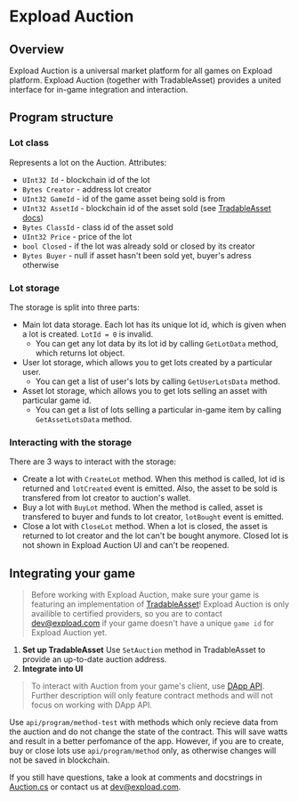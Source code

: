 # Expload Auction

## Overview

Expload Auction is a universal market platform for all games on Expload platform. Expload Auction (together with TradableAsset) provides a united interface for in-game integration and interaction.

## Program structure

### Lot class

Represents a lot on the Auction. Attributes:

- `UInt32 Id` - blockchain id of the lot
- `Bytes Creator` - address lot creator
- `UInt32 GameId` - id of the game asset being sold is from
- `UInt32 AssetId` - blockchain id of the asset sold (see [TradableAsset docs](../TradableAsset/README.md))
- `Bytes ClassId` - class id of the asset sold
- `UInt32 Price` - price of the lot
- `bool Closed` - if the lot was already sold or closed by its creator
- `Bytes Buyer` - null if asset hasn't been sold yet, buyer's adress otherwise

### Lot storage

The storage is split into three parts:

- Main lot data storage. Each lot has its unique lot id, which is given when a lot is created. `LotId = 0` is invalid.
  - You can get any lot data by its lot id by calling `GetLotData` method, which returns lot object.
- User lot storage, which allows you to get lots created by a particular user.
  - You can get a list of user's lots by calling `GetUserLotsData` method.
- Asset lot storage, which allows you to get lots selling an asset with particular game id.
  - You can get a list of lots selling a particular in-game item by calling `GetAssetLotsData` method.

### Interacting with the storage

There are 3 ways to interact with the storage:

- Create a lot with `CreateLot` method. When this method is called, lot id is returned and `lotCreated` event is emitted. Also, the asset to be sold is transfered from lot creator to auction's wallet.
- Buy a lot with `BuyLot` method. When the method is called, asset is transfered to buyer and funds to lot creator, `lotBought` event is emitted.
- Close a lot with `CloseLot` method. When a lot is closed, the asset is returned to lot creator and the lot can't be bought anymore. Closed lot is not shown in Expload Auction UI and can't be reopened.

## Integrating your game

> Before working with Expload Auction, make sure your game is featuring an implementation of [TradableAsset](../TradableAsset/README.md)!
> Expload Auction is only availible to certified providers, so you are to contact dev@expload.com if your game doesn't have a unique `game id` for Expload Auction yet.

1. **Set up TradableAsset**
  Use `SetAuction` method in TradableAsset to provide an up-to-date auction address.
2. **Integrate into UI**
  > To interact with Auction from your game's client, use [DApp API](https://expload.com/developers/documentation/pravda/integration/dapp-api/). Further description will only feature contract methods and will not focus on working with DApp API.

  Use `api/program/method-test` with methods which only recieve data from the auction and do not change the state of the contract. This will save watts and result in a better perfomance of the app. However, if you are to create, buy or close lots use `api/program/method` only, as otherwise changes will not be saved in blockchain.

If you still have questions, take a look at comments and docstrings in [Auction.cs](Auction.cs) or contact us at dev@expload.com.